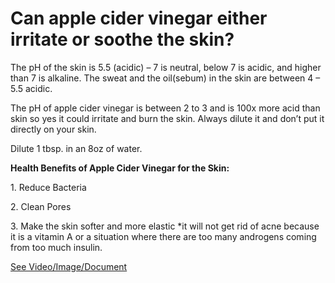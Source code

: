 # Can apple cider vinegar either irritate or soothe the skin?

The pH of the skin is 5.5 (acidic) – 7 is neutral, below 7 is acidic, and higher than 7 is alkaline. The sweat and the oil(sebum) in the skin are between 4 – 5.5 acidic.

The pH of apple cider vinegar is between 2 to 3 and is 100x more acid than skin so yes it could irritate and burn the skin. Always dilute it and don’t put it directly on your skin.

Dilute 1 tbsp. in an 8oz of water.

**Health Benefits of Apple Cider Vinegar for the Skin:**

1\. Reduce Bacteria

2\. Clean Pores

3\. Make the skin softer and more elastic \*it will not get rid of acne because it is a vitamin A or a situation where there are too many androgens coming from too much insulin.

 [See Video/Image/Document](https://hls-player.drberg.com/asset?path=migrated-assets/will-apple-cider-vinegar-burn-your-skin-or-heal-it-drberg)